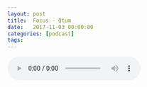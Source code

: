 ```yaml
---
layout: post
title:  Focus - Qtum
date:   2017-11-03 00:00:00
categories: [podcast]
tags:
---
```

<audio src='http://feeds.soundcloud.com/stream/350468083-la-bulle-crypto-focus-qtum.mp3' autoplay='false' controls='true' />

Focus Quantum (QTUM)

Un grand merci à Jacques Monsieur pour son aide pour la préparation de cet épisode ! Vous pouvez rencontrer et discuter avec Jacques Monsieur sur notre groupe Telegram.

Épisode focus à propos de la cryptomonnaie Quantum(QTUM).

Des questions à propos de l’épisode ? On a dit une bêtise ? Envie de partager et d’échanger ?
Rejoins nous sur notre communauté Telegram (https://t.me/joinchat/BPCby0LDFPYTUhYNDlILVg) ou par Twitter @labullecrypto.

Rejoins le groupe Telegram (https://t.me/joinchat/BPCby0HPSj2QigmCndrHJg) et envoie une note audio de 30 secondes à 1 minute qui explique quelle est ta coin préférée, pourquoi et pourquoi les autres devraient investir dedans. Tu peux ensuite quitter le groupe ! On diffusera les messages à la fin de chaque épisode :)

Soutenez le podcast:
BTC: 1F8mSBpdVSYbW7S5w5zaFRtPkJGAjneFVN
LTC: LgKsmiwozmhH4XixzP9iUzHR3DBGtCuo7F
ETH (et autres tokens): 0xe390d66441D0144fd54bd82Bff96B94E7620196f
